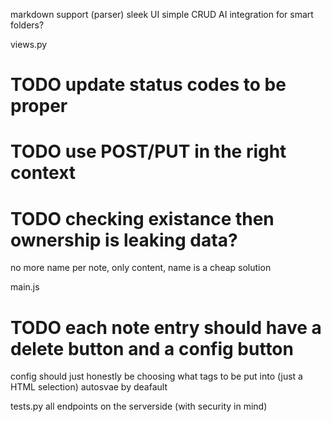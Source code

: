 markdown support (parser)
sleek UI
simple CRUD
AI integration for smart folders? 

views.py
# TODO update status codes to be proper
# TODO use POST/PUT in the right context
# TODO checking existance then ownership is leaking data?

no more name per note, only content, name is a cheap solution

main.js
# TODO each note entry should have a delete button and a config button
config should just honestly be choosing what tags to be put into (just a HTML selection)
autosvae by deafault

tests.py
all endpoints on the serverside (with security in mind)
